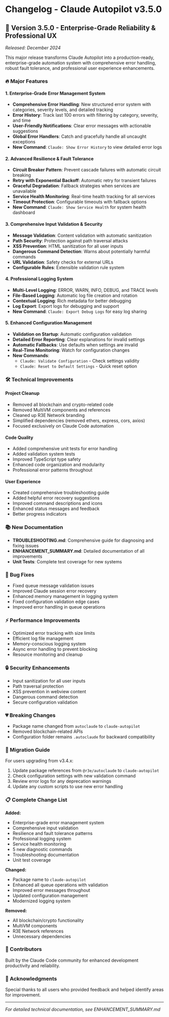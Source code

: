 # Changelog - Claude Autopilot v3.5.0

## 🚀 Version 3.5.0 - Enterprise-Grade Reliability & Professional UX
*Released: December 2024*

This major release transforms Claude Autopilot into a production-ready, enterprise-grade automation system with comprehensive error handling, robust fault tolerance, and professional user experience enhancements.

### 🔥 Major Features

#### **1. Enterprise-Grade Error Management System**
- **Comprehensive Error Handling**: New structured error system with categories, severity levels, and detailed tracking
- **Error History**: Track last 100 errors with filtering by category, severity, and time
- **User-Friendly Notifications**: Clear error messages with actionable suggestions
- **Global Error Handlers**: Catch and gracefully handle all uncaught exceptions
- **New Command**: `Claude: Show Error History` to view detailed error logs

#### **2. Advanced Resilience & Fault Tolerance**
- **Circuit Breaker Pattern**: Prevent cascade failures with automatic circuit breaking
- **Retry with Exponential Backoff**: Automatic retry for transient failures
- **Graceful Degradation**: Fallback strategies when services are unavailable
- **Service Health Monitoring**: Real-time health tracking for all services
- **Timeout Protection**: Configurable timeouts with fallback options
- **New Command**: `Claude: Show Service Health` for system health dashboard

#### **3. Comprehensive Input Validation & Security**
- **Message Validation**: Content validation with automatic sanitization
- **Path Security**: Protection against path traversal attacks
- **XSS Prevention**: HTML sanitization for all user inputs
- **Dangerous Command Detection**: Warns about potentially harmful commands
- **URL Validation**: Safety checks for external URLs
- **Configurable Rules**: Extensible validation rule system

#### **4. Professional Logging System**
- **Multi-Level Logging**: ERROR, WARN, INFO, DEBUG, and TRACE levels
- **File-Based Logging**: Automatic log file creation and rotation
- **Contextual Logging**: Rich metadata for better debugging
- **Log Export**: Export logs for debugging and support
- **New Command**: `Claude: Export Debug Logs` for easy log sharing

#### **5. Enhanced Configuration Management**
- **Validation on Startup**: Automatic configuration validation
- **Detailed Error Reporting**: Clear explanations for invalid settings
- **Automatic Fallbacks**: Use defaults when settings are invalid
- **Real-Time Monitoring**: Watch for configuration changes
- **New Commands**: 
  - `Claude: Validate Configuration` - Check settings validity
  - `Claude: Reset to Default Settings` - Quick reset option

### 🛠️ Technical Improvements

#### **Project Cleanup**
- Removed all blockchain and crypto-related code
- Removed MultiVM components and references
- Cleaned up R3E Network branding
- Simplified dependencies (removed ethers, express, cors, axios)
- Focused exclusively on Claude Code automation

#### **Code Quality**
- Added comprehensive unit tests for error handling
- Added validation system tests
- Improved TypeScript type safety
- Enhanced code organization and modularity
- Professional error patterns throughout

#### **User Experience**
- Created comprehensive troubleshooting guide
- Added helpful error recovery suggestions
- Improved command descriptions and icons
- Enhanced status messages and feedback
- Better progress indicators

### 📚 New Documentation

- **TROUBLESHOOTING.md**: Comprehensive guide for diagnosing and fixing issues
- **ENHANCEMENT_SUMMARY.md**: Detailed documentation of all improvements
- **Unit Tests**: Complete test coverage for new systems

### 🐛 Bug Fixes

- Fixed queue message validation issues
- Improved Claude session error recovery
- Enhanced memory management in logging system
- Fixed configuration validation edge cases
- Improved error handling in queue operations

### ⚡ Performance Improvements

- Optimized error tracking with size limits
- Efficient log file management
- Memory-conscious logging system
- Async error handling to prevent blocking
- Resource monitoring and cleanup

### 🔒 Security Enhancements

- Input sanitization for all user inputs
- Path traversal protection
- XSS prevention in webview content
- Dangerous command detection
- Secure configuration validation

### 💔 Breaking Changes

- Package name changed from `autoclaude` to `claude-autopilot`
- Removed blockchain-related APIs
- Configuration folder remains `.autoclaude` for backward compatibility

### 🔄 Migration Guide

For users upgrading from v3.4.x:
1. Update package references from `@r3e/autoclaude` to `claude-autopilot`
2. Check configuration settings with new validation command
3. Review error logs for any deprecation warnings
4. Update any custom scripts to use new error handling

### 📋 Complete Change List

**Added:**
- Enterprise-grade error management system
- Comprehensive input validation
- Resilience and fault tolerance patterns
- Professional logging system
- Service health monitoring
- 5 new diagnostic commands
- Troubleshooting documentation
- Unit test coverage

**Changed:**
- Package name to `claude-autopilot`
- Enhanced all queue operations with validation
- Improved error messages throughout
- Updated configuration management
- Modernized logging system

**Removed:**
- All blockchain/crypto functionality
- MultiVM components
- R3E Network references
- Unnecessary dependencies

### 👥 Contributors

Built by the Claude Code community for enhanced development productivity and reliability.

### 🙏 Acknowledgments

Special thanks to all users who provided feedback and helped identify areas for improvement.

---

*For detailed technical documentation, see ENHANCEMENT_SUMMARY.md*